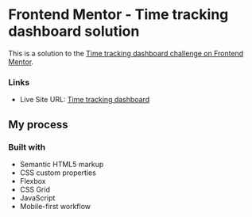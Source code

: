 # Frontend Mentor - Time tracking dashboard solution

This is a solution to the [Time tracking dashboard challenge on Frontend Mentor](https://www.frontendmentor.io/challenges/time-tracking-dashboard-UIQ7167Jw). 

### Links

- Live Site URL: [Time tracking dashboard](https://time-tracking-dashboard-inky-eta.vercel.app/)

## My process

### Built with

- Semantic HTML5 markup
- CSS custom properties
- Flexbox
- CSS Grid
- JavaScript
- Mobile-first workflow
